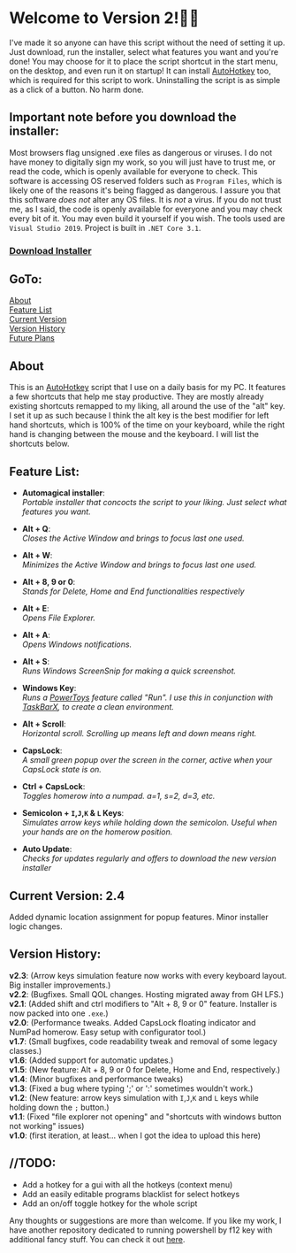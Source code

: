 # Welcome to Version 2!🎉🎉
I've made it so anyone can have this script without the need of setting it up. Just download, run the installer, select what features you want and you're done! You may choose for it to place the script shortcut in the start menu, on the desktop, and even run it on startup! It can install [AutoHotkey](https://www.autohotkey.com/) too, which is required for this script to work. Uninstalling the script is as simple as a click of a button. No harm done.

## Important note before you download the installer:
Most browsers flag unsigned .exe files as dangerous or viruses. I do not have money to digitally sign my work, so you will just have to trust me, or read the code, which is openly available for everyone to check. This software is accessing OS reserved folders such as `Program Files`, which is likely one of the reasons it's being flagged as dangerous. I assure you that this software *does not* alter any OS files. It is *not* a virus. If you do not trust me, as I said, the code is openly available for everyone and you may check every bit of it. You may even build it yourself if you wish. The tools used are `Visual Studio 2019`. Project is built in `.NET Core 3.1`.

### [Download Installer](https://download1496.mediafire.com/w44vk5mkouvg/n4gdob69o1j8sce/iQScript_Installer_2.4.exe)

## GoTo:
[About](https://github.com/iQuerz/MyAHKScript#about)  
[Feature List](https://github.com/iQuerz/MyAHKScript#feature-list)  
[Current Version](https://github.com/iQuerz/MyAHKScript#current-version-24)  
[Version History](https://github.com/iQuerz/MyAHKScript#version-history)  
[Future Plans](https://github.com/iQuerz/MyAHKScript#todo)


## About
This is an [AutoHotkey](https://www.autohotkey.com/) script that I use on a daily basis for my PC. It features a few shortcuts that help me stay productive. They are mostly already existing shortcuts remapped to my liking, all around the use of the "alt" key. I set it up as such because I think the alt key is the best modifier for left hand shortcuts, which is 100% of the time on your keyboard, while the right hand is changing between the mouse and the keyboard. I will list the shortcuts below.


## Feature List:
- **Automagical installer**:  
*Portable installer that concocts the script to your liking. Just select what features you want.*

- **Alt + Q**:  
*Closes the Active Window and brings to focus last one used.*

- **Alt + W**:  
*Minimizes the Active Window and brings to focus last one used.*

- **Alt + 8, 9 or 0**:  
*Stands for Delete, Home and End functionalities respectively*

- **Alt + E**:  
*Opens File Explorer.*

- **Alt + A**:  
*Opens Windows notifications.*

- **Alt + S**:  
*Runs Windows ScreenSnip for making a quick screenshot.*

- **Windows Key**:  
*Runs a [PowerToys](https://github.com/microsoft/PowerToys#microsoft-powertoys) feature called "Run". I use this in conjunction with [TaskBarX](https://chrisandriessen.nl/taskbarx), to create a clean environment.*

- **Alt + Scroll**:  
*Horizontal scroll. Scrolling up means left and down means right.*

- **CapsLock**:  
*A small green popup over the screen in the corner, active when your CapsLock state is on.*

- **Ctrl + CapsLock**:  
*Toggles homerow into a numpad. a=1, s=2, d=3, etc.*

- **Semicolon + `I`,`J`,`K` & `L` Keys**:  
*Simulates arrow keys while holding down the semicolon. Useful when your hands are on the homerow position.*

- **Auto Update**:  
*Checks for updates regularly and offers to download the new version installer*


## Current Version: 2.4
Added dynamic location assignment for popup features. Minor installer logic changes.

## Version History:
**v2.3**: (Arrow keys simulation feature now works with every keyboard layout. Big installer improvements.)  
**v2.2**: (Bugfixes. Small QOL changes. Hosting migrated away from GH LFS.)  
**v2.1**: (Added shift and ctrl modifiers to "Alt + 8, 9 or 0" feature. Installer is now packed into one `.exe`.)  
**v2.0**: (Performance tweaks. Added CapsLock floating indicator and NumPad homerow. Easy setup with configurator tool.)  
**v1.7**: (Small bugfixes, code readability tweak and removal of some legacy classes.)  
**v1.6**: (Added support for automatic updates.)  
**v1.5**: (New feature: Alt + 8, 9 or 0 for Delete, Home and End, respectively.)  
**v1.4**: (Minor bugfixes and performance tweaks)  
**v1.3**: (Fixed a bug where typing ';' or ':' sometimes wouldn't work.)  
**v1.2**: (New feature: arrow keys simulation with `I`,`J`,`K` and `L` keys while holding down the `;` button.)  
**v1.1**: (Fixed "file explorer not opening" and "shortcuts with windows button not working" issues)  
**v1.0**: (first iteration, at least... when I got the idea to upload this here)


## //TODO:
- Add a hotkey for a gui with all the hotkeys (context menu)
- Add an easily editable programs blacklist for select hotkeys
- Add an on/off toggle hotkey for the whole script

Any thoughts or suggestions are more than welcome. 
If you like my work, I have another repository dedicated to running powershell by f12 key with additional fancy stuff. 
You can check it out [here](https://github.com/iQuerz/PowerShellAHK#powershellahk). 
